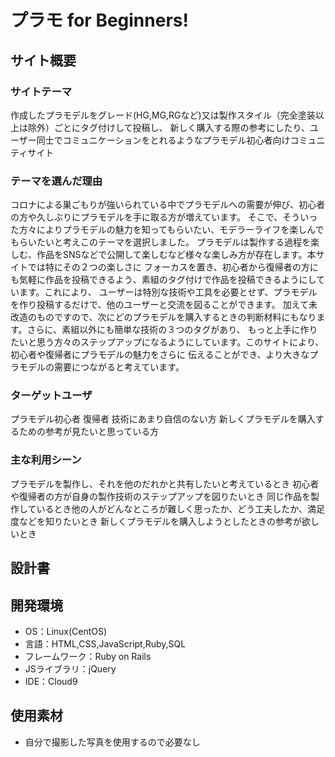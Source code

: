 # プラモ for Beginners!

## サイト概要
### サイトテーマ
作成したプラモデルをグレード(HG,MG,RGなど)又は製作スタイル（完全塗装以上は除外）ごとにタグ付けして投稿し、  新しく購入する際の参考にしたり、ユーザー同士でコミュニケーションをとれるようなプラモデル初心者向けコミュニティサイト

### テーマを選んだ理由
コロナによる巣ごもりが強いられている中でプラモデルへの需要が伸び、初心者の方や久しぶりにプラモデルを手に取る方が増えています。  そこで、そういった方々によりプラモデルの魅力を知ってもらいたい、モデラーライフを楽しんでもらいたいと考えこのテーマを選択しました。  プラモデルは製作する過程を楽しむ、作品をSNSなどで公開して楽しむなど様々な楽しみ方が存在します。本サイトでは特にその２つの楽しさに  フォーカスを置き、初心者から復帰者の方にも気軽に作品を投稿できるよう、素組のタグ付けで作品を投稿できるようにしています。これにより、  ユーザーは特別な技術や工具を必要とせず、プラモデルを作り投稿するだけで、他のユーザーと交流を図ることができます。  加えて未改造のものですので、次にどのプラモデルを購入するときの判断材料にもなります。さらに、素組以外にも簡単な技術の３つのタグがあり、  もっと上手に作りたいと思う方々のステップアップになるようにしています。このサイトにより、初心者や復帰者にプラモデルの魅力をさらに  伝えることができ、より大きなプラモデルの需要につながると考えています。

### ターゲットユーザ
プラモデル初心者  復帰者  技術にあまり自信のない方  新しくプラモデルを購入するための参考が見たいと思っている方

### 主な利用シーン
プラモデルを製作し、それを他のだれかと共有したいと考えているとき  初心者や復帰者の方が自身の製作技術のステップアップを図りたいとき  同じ作品を製作しているとき他の人がどんなところが難しく思ったか、どう工夫したか、満足度などを知りたいとき  新しくプラモデルを購入しようとしたときの参考が欲しいとき


## 設計書

## 開発環境
- OS：Linux(CentOS)
- 言語：HTML,CSS,JavaScript,Ruby,SQL
- フレームワーク：Ruby on Rails
- JSライブラリ：jQuery
- IDE：Cloud9

## 使用素材
- 自分で撮影した写真を使用するので必要なし